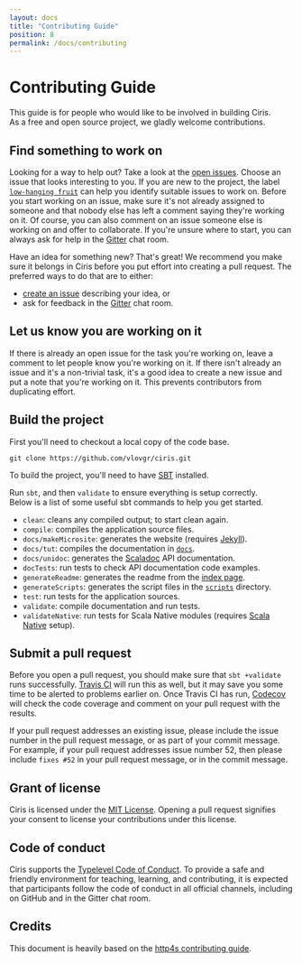 ```yaml
---
layout: docs
title: "Contributing Guide"
position: 8
permalink: /docs/contributing
---
```


# Contributing Guide
This guide is for people who would like to be involved in building Ciris.  
As a free and open source project, we gladly welcome contributions.

## Find something to work on
Looking for a way to help out? Take a look at the [open issues](https://github.com/vlovgr/ciris/issues). Choose an issue that looks interesting to you. If you are new to the project, the label [`low-hanging fruit`](https://github.com/vlovgr/ciris/labels/low-hanging%20fruit) can help you identify suitable issues to work on. Before you start working on an issue, make sure it's not already assigned to someone and that nobody else has left a comment saying they're working on it. Of course, you can also comment on an issue someone else is working on and offer to collaborate. If you're unsure where to start, you can always ask for help in the [Gitter](https://gitter.im/vlovgr/ciris) chat room.

Have an idea for something new? That's great! We recommend you make sure it belongs in Ciris before you put effort into creating a pull request. The preferred ways to do that are to either:

* [create an issue](https://github.com/vlovgr/ciris/issues/new) describing your idea, or
* ask for feedback in the [Gitter](https://gitter.im/vlovgr/ciris) chat room.

## Let us know you are working on it
If there is already an open issue for the task you're working on, leave a comment to let people know you're working on it. If there isn't already an issue and it's a non-trivial task, it's a good idea to create a new issue and put a note that you're working on it. This prevents contributors from duplicating effort.

## Build the project
First you'll need to checkout a local copy of the code base.
```
git clone https://github.com/vlovgr/ciris.git
```

To build the project, you'll need to have [SBT](https://www.scala-sbt.org) installed.

Run `sbt`, and then `validate` to ensure everything is setup correctly.  
Below is a list of some useful sbt commands to help you get started.

* `clean`: cleans any compiled output; to start clean again.
* `compile`: compiles the application source files.
* `docs/makeMicrosite`: generates the website (requires [Jekyll](https://jekyllrb.com)).
* `docs/tut`: compiles the documentation in [`docs`](https://github.com/vlovgr/ciris/tree/master/docs).
* `docs/unidoc`: generates the [Scaladoc](https://docs.scala-lang.org/style/scaladoc.html) API documentation.
* `docTests`: run tests to check API documentation code examples.
* `generateReadme`: generates the readme from the [index page](https://github.com/vlovgr/ciris/blob/master/docs/src/main/tut/index.md).
* `generateScripts`: generates the script files in the [`scripts`](https://github.com/vlovgr/ciris/tree/master/scripts) directory.
* `test`: run tests for the application sources.
* `validate`: compile documentation and run tests.
* `validateNative`: run tests for Scala Native modules (requires [Scala Native](http://www.scala-native.org) setup).

## Submit a pull request
Before you open a pull request, you should make sure that `sbt +validate` runs successfully. [Travis CI](https://travis-ci.org/vlovgr/ciris) will run this as well, but it may save you some time to be alerted to problems earlier on. Once Travis CI has run, [Codecov](https://codecov.io/gh/vlovgr/ciris) will check the code coverage and comment on your pull request with the results.

If your pull request addresses an existing issue, please include the issue number in the pull request message, or as part of your commit message. For example, if your pull request addresses issue number 52, then please include `fixes #52` in your pull request message, or in the commit message.

## Grant of license
Ciris is licensed under the [MIT License](https://opensource.org/licenses/MIT). Opening a pull request signifies your consent to license your contributions under this license.

## Code of conduct
Ciris supports the [Typelevel Code of Conduct](https://typelevel.org/conduct.html). To provide a safe and friendly environment for teaching, learning, and contributing, it is expected that participants follow the code of conduct in all official channels, including on GitHub and in the Gitter chat room.

## Credits
This document is heavily based on the [http4s contributing guide](http://http4s.org/contributing).
